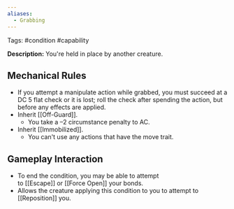 ```yaml
---
aliases:
  - Grabbing
---
```

Tags: #condition #capability

**Description:** You're held in place by another creature.

## Mechanical Rules

- If you attempt a manipulate action while grabbed, you must succeed at a DC 5 flat check or it is lost; roll the check after spending the action, but before any effects are applied.  
- Inherit [[Off-Guard]].
	- You take a –2 circumstance penalty to AC.  
- Inherit [[Immobilized]].
	- You can't use any actions that have the move trait.

## Gameplay Interaction

- To end the condition, you may be able to attempt to [[Escape]] or [[Force Open]] your bonds.  
- Allows the creature applying this condition to you to attempt to [[Reposition]] you.